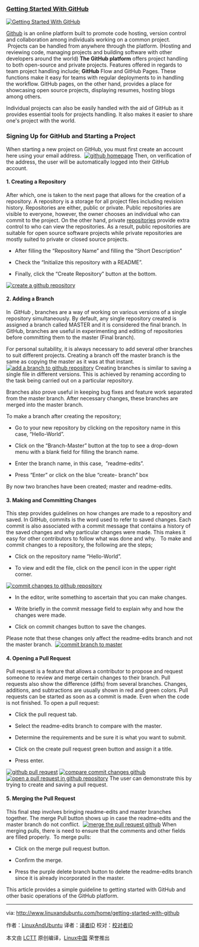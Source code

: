 ### [Getting Started With GitHub][11]


 [![Getting Started With GitHub](http://www.linuxandubuntu.com/uploads/2/1/1/5/21152474/getting-started-with-github_orig.jpg)][1] 
 
 [Github][13] is an online platform built to promote code hosting, version control and collaboration among individuals working on a common project.  Projects can be handled from anywhere through the platform. (Hosting and reviewing code, managing projects and building software with other developers around the world) **The GitHub platform** offers project handling to both open-source and private projects. Features offered in regards to team project handling include; **GitHub** Flow and GitHub Pages. These functions make it easy for teams with regular deployments to in handling the workflow. GitHub pages, on the other hand, provides a place for showcasing open source projects, displaying resumes, hosting blogs among others.  

Individual projects can also be easily handled with the aid of GitHub as it provides essential tools for projects handling. It also makes it easier to share one's project with the world. 

### Signing Up for GitHub and Starting a Project

​When starting a new project on GitHub, you must first create an account here using your email address. 
 [![github homepage](http://www.linuxandubuntu.com/uploads/2/1/1/5/21152474/github-homepage_orig.jpg)][2] ​Then, on verification of the address, the user will be automatically logged into their GitHub account. 

#### 1\. Creating a Repository

​After which, one is taken to the next page that allows for the creation of a repository. A repository is a storage for all project files including revision history. Repositories are either, public or private. Public repositories are visible to everyone, however, the owner chooses an individual who can commit to the project. On the other hand, private <u>repositories</u> provide extra control to who can view the repositories. As a result, public repositories are suitable for open source software projects while private repositories are mostly suited to private or closed source projects.  

*   After filling the “Repository Name” and filling the “Short Description” 

*   Check the “Initialize this repository with a README”. 

*   Finally, click the “Create Repository” button at the bottom. 

 [![create a github repository](http://www.linuxandubuntu.com/uploads/2/1/1/5/21152474/create-a-github-repository_orig.jpg)][3] 

#### 2\. Adding a Branch

​In  _GitHub_ , branches are a way of working on various versions of a single repository simultaneously. By default, any single repository created is assigned a branch called MASTER and it is considered the final branch. In GitHub, branches are useful in experimenting and editing of repositories before committing them to the master (Final branch). 

For personal suitability, it is always necessary to add several other branches to suit different projects. Creating a branch off the master branch is the same as copying the master as it was at that instant.  [![add a branch to github repository](http://www.linuxandubuntu.com/uploads/2/1/1/5/21152474/add-a-branch-to-github-repository_orig.jpg)][4] ​Creating branches is similar to saving a single file in different versions. This is achieved by renaming according to the task being carried out on a particular repository. 

Branches also prove useful in keeping bug fixes and feature work separated from the master branch. After necessary changes, these branches are merged into the master branch. 

To make a branch after creating the repository;

*   Go to your new repository by clicking on the repository name in this case, “Hello-World”.

*   Click on the “Branch-Master” button at the top to see a drop-down menu with a blank field for filling the branch name. 

*   Enter the branch name, in this case,  ”readme-edits”.

*   Press “Enter” or click on the blue “create- branch” box

By now two branches have been created; master and readme-edits. 

#### 3\. Making and Committing Changes

​This step provides guidelines on how changes are made to a repository and saved. In GitHub, commits is the word used to refer to saved changes. Each commit is also associated with a commit message that contains a history of the saved changes and why particular changes were made. This makes it easy for other contributors to follow what was done and why.  
To make and commit changes to a repository, the following are the steps; 

*   Click on the repository name “Hello-World”.

*   To view and edit the file, click on the pencil icon in the upper right corner. 

 [![commit changes to github repository](http://www.linuxandubuntu.com/uploads/2/1/1/5/21152474/commit-changes-to-github-repository_orig.jpg)][5] 

*   In the editor, write something to ascertain that you can make changes. 

*   Write briefly in the commit message field to explain why and how the changes were made. 

*   Click on commit changes button to save the changes.  

Please note that these changes only affect the readme-edits branch and not the master branch.  [![commit branch to master](http://www.linuxandubuntu.com/uploads/2/1/1/5/21152474/commit-branch-to-master_orig.jpg)][6] 

#### 4\. Opening a Pull Request

​Pull request is a feature that allows a contributor to propose and request someone to review and merge certain changes to their branch. Pull requests also show the difference (diffs) from several branches. Changes, additions, and subtractions are usually shown in red and green colors. Pull requests can be started as soon as a commit is made. Even when the code is not finished.
To open a pull request:

*   Click the pull request tab.

*   Select the readme-edits branch to compare with the master. 

*   Determine the requirements and be sure it is what you want to submit. 

*   Click on the create pull request green button and assign it a title. 

*   Press enter.  

 [![github pull request](http://www.linuxandubuntu.com/uploads/2/1/1/5/21152474/github-pull-request_orig.jpg)][7]  [![compare commit changes github](http://www.linuxandubuntu.com/uploads/2/1/1/5/21152474/compare-commit-changes-github_orig.jpg)][8]  [![open a pull request in github repository](http://www.linuxandubuntu.com/uploads/2/1/1/5/21152474/open-a-pull-request-in-github-repository_orig.jpg)][9] ​The user can demonstrate this by trying to create and saving a pull request. 

#### 5\. Merging the Pull Request

​This final step involves bringing readme-edits and master branches together. The merge Pull button shows up in case the readme-edits and the master branch do not conflict. 
 [![merge the pull request github](http://www.linuxandubuntu.com/uploads/2/1/1/5/21152474/merge-the-pull-request-github_orig.jpg)][10] ​When merging pulls, there is need to ensure that the comments and other fields are filled properly.  To merge pulls:

*   Click on the merge pull request button.

*   Confirm the merge.

*   Press the purple delete branch button to delete the readme-edits branch since it is already incorporated in the master.

This article provides a simple guideline to getting started with GitHub and other basic operations of the GitHub platform.  

--------------------------------------------------------------------------------

via: http://www.linuxandubuntu.com/home/getting-started-with-github

作者：[LinuxAndUbuntu][a]
译者：[译者ID](https://github.com/译者ID)
校对：[校对者ID](https://github.com/校对者ID)

本文由 [LCTT](https://github.com/LCTT/TranslateProject) 原创编译，[Linux中国](https://linux.cn/) 荣誉推出

[a]:http://www.linuxandubuntu.com
[1]:http://www.linuxandubuntu.com/home/getting-started-with-github
[2]:http://www.linuxandubuntu.com/uploads/2/1/1/5/21152474/github-homepage_orig.jpg
[3]:http://www.linuxandubuntu.com/uploads/2/1/1/5/21152474/create-a-github-repository_orig.jpg
[4]:http://www.linuxandubuntu.com/uploads/2/1/1/5/21152474/add-a-branch-to-github-repository_orig.jpg
[5]:http://www.linuxandubuntu.com/uploads/2/1/1/5/21152474/commit-changes-to-github-repository_orig.jpg
[6]:http://www.linuxandubuntu.com/uploads/2/1/1/5/21152474/commit-branch-to-master_orig.jpg
[7]:http://www.linuxandubuntu.com/uploads/2/1/1/5/21152474/github-pull-request_orig.jpg
[8]:http://www.linuxandubuntu.com/uploads/2/1/1/5/21152474/compare-commit-changes-github_orig.jpg
[9]:http://www.linuxandubuntu.com/uploads/2/1/1/5/21152474/open-a-pull-request-in-github-repository_orig.jpg
[10]:http://www.linuxandubuntu.com/uploads/2/1/1/5/21152474/merge-the-pull-request-github_orig.jpg
[11]:http://www.linuxandubuntu.com/home/getting-started-with-github
[12]:http://www.linuxandubuntu.com/home/getting-started-with-github#comments
[13]:https://github.com/
